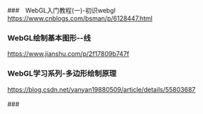 ###　WebGL入门教程(一)-初识webgl
https://www.cnblogs.com/bsman/p/6128447.html

### WebGL绘制基本图形--线
https://www.jianshu.com/p/2f17809b747f

### WebGL学习系列-多边形绘制原理
https://blog.csdn.net/yanyan19880509/article/details/55803687

###　




